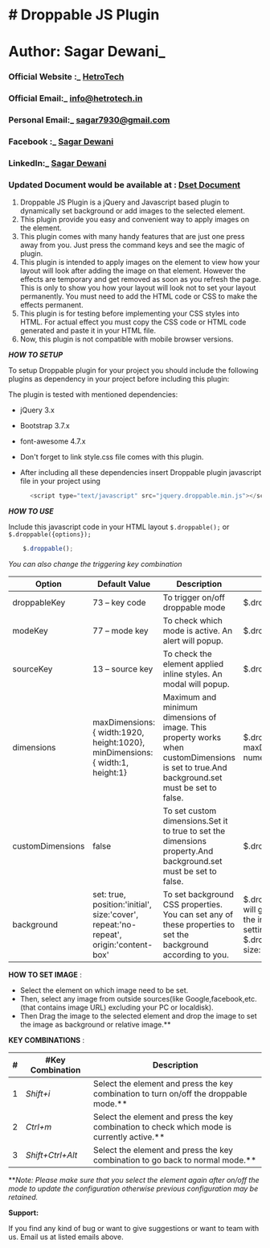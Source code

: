 # # Droppable JS Plugin

# Author: Sagar Dewani_

### Official Website :_ [HetroTech](http://hetrotech.in/)

### Official Email:_ [info@hetrotech.in](mailto:info@hetrotech.in?subject=Support)

### Personal Email:_ [sagar7930@gmail.com](mailto:sagar7930@gmail.com?subject=droppable%20support)

### Facebook :_ [Sagar Dewani](https://www.facebook.com/sagar.dev.1426)

### LinkedIn:_ [Sagar Dewani](https://linkedin.com/in/sagar-kumar-3420a1b2)

### Updated Document would be available at : [Dset Document](http://hetrotech.in/projects/dset/index.html#document)

1.	Droppable JS Plugin is a jQuery and Javascript based plugin to dynamically set background or add images to the selected element.
2.	This plugin provide you easy and convenient way to apply images on the element.
3.	This plugin comes with many handy features that are just one press away from you. Just press the command keys and see the magic of plugin.
4.	This plugin is intended to apply images on the element to view how your layout will look after adding the image on that element. However the effects are temporary and get removed as soon as you refresh the page. This is only to show you how your layout will look not to set your layout permanently. You must need to add the HTML code or CSS to make the effects permanent.
5.	This plugin is for testing before implementing your CSS styles into HTML. For actual effect you must copy the CSS code or HTML code generated and paste it in your HTML file.
6.	Now, this plugin is not compatible with mobile browser versions.


 ***HOW TO SETUP***

 To setup Droppable plugin for your project you should include the
 following plugins as dependency in your project before including this
 plugin:

 The plugin is tested with mentioned dependencies:

-   jQuery 3.x

-   Bootstrap 3.7.x

-   font-awesome 4.7.x

-	Don't forget to link style.css file comes with this plugin.

- After including all these dependencies insert Droppable plugin javascript file in your project using


 ```javascript 
       <script type="text/javascript" src="jquery.droppable.min.js"></script>
 ```

 ***HOW TO USE***
 
Include this javascript code in your HTML layout ```$.droppable();``` or
 ```$.droppable({options});```
```javascript
	$.droppable();
```

_You can also change the triggering key combination_

| **Option**   | **Default Value** | **Description** | **Usage - Example** |
| --- | --- | --- | --- |
| droppableKey   | 73 – key code | To trigger on/off droppable mode | $.droppable({droppableKey:&#39;66&#39;}); |
| modeKey  | 77 – mode key | To check which mode is active. An alert will popup.  | $.droppable({modeKey:&#39;66&#39;}); |
| sourceKey  | 13 – source key | To check the element applied inline styles. An modal will popup.  | $.droppable({sourceKey:&#39;66&#39;}); |
| dimensions        | maxDimensions:{     width:1920,     height:1020},  minDimensions:{     width:1,     height:1} | Maximum and minimum dimensions of image. This property works when customDimensions is set to true.And background.set must be set to false.  | $.droppable({dimensions:{    maxDimensions.width = 768 }});  Only numeric values are allowed |
| customDimensions  | false | To set custom dimensions.Set it to true to set the dimensions property.And background.set must be set to false.  | $.droppable({customDimensions:true}); |
| background                | set: true, position:&#39;initial&#39;, size:&#39;cover&#39;, repeat:&#39;no-repeat&#39;, origin:&#39;content-box&#39;  | To set background CSS properties. You can set any of these properties to set the background according to you. | $.droppable({background.set:false});It will generate a new image tag and set the images inside that tag instead of setting images as background. $.droppable({background: { size:&#39;initial&#39;,  repeat:&#39;repeat&#39; }}); |

**HOW TO SET IMAGE** :

- Select the element on which image need to be set.
- Then, select any image from outside sources(like Google,facebook,etc.(that contains image URL) excluding your PC or localdisk).
- Then Drag the image to the selected element and drop the image to set the image as background or relative image.\*\*

**KEY COMBINATIONS** :

| # | #Key Combination | Description |
| --- | --- | --- |
| 1 | _Shift+i_ | Select the element and press the key combination to turn on/off the droppable mode.\*\*  |
| 2 | _Ctrl+m_ | Select the element and press the key combination to check which mode is currently active.\*\*  |
| 3 | _Shift+Ctrl+Alt_ | Select the element and press the key combination to go back to normal mode.\*\*  |

\*\*_Note: Please make sure that you select the element again after on/off the mode to update the configuration otherwise previous configuration may be retained._

**Support:**

If you find any kind of bug or want to give suggestions or want to team with us. Email us at listed emails above.